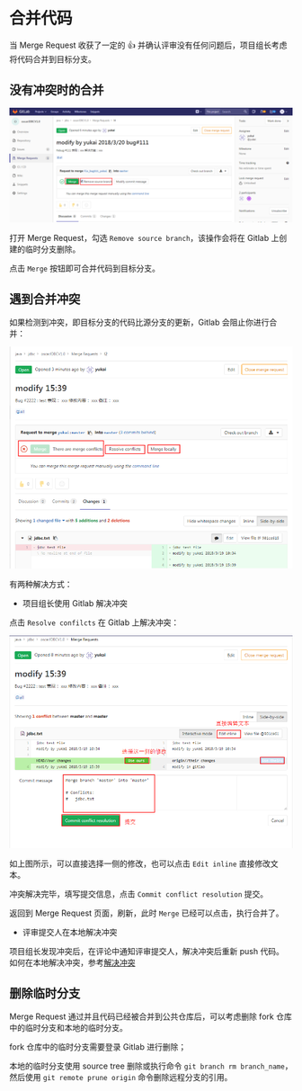 # 合并代码

当 Merge Request 收获了一定的 :+1: 并确认评审没有任何问题后，项目组长考虑将代码合并到目标分支。

## 没有冲突时的合并

![](/assets/gitlab-mr-merge.png)

打开 Merge Request，勾选 `Remove source branch`，该操作会将在 Gitlab 上创建的临时分支删除。

点击 `Merge` 按钮即可合并代码到目标分支。

## 遇到合并冲突

如果检测到冲突，即目标分支的代码比源分支的更新，Gitlab 会阻止你进行合并：

![](/assets/gitlab-mr-conflict.png)

有两种解决方式：

- 项目组长使用 Gitlab 解决冲突

点击 `Resolve confilcts` 在 Gitlab 上解决冲突：

![](/assets/gitlab-mr-conflict-resolve.png)

如上图所示，可以直接选择一侧的修改，也可以点击 `Edit inline` 直接修改文本。

冲突解决完毕，填写提交信息，点击 `Commit conflict resolution` 提交。

返回到 Merge Request 页面，刷新，此时 `Merge` 已经可以点击，执行合并了。

- 评审提交人在本地解决冲突

项目组长发现冲突后，在评论中通知评审提交人，解决冲突后重新 push 代码。
如何在本地解决冲突，参考[解决冲突](/others/merge-conflict.md)

## 删除临时分支

Merge Request 通过并且代码已经被合并到公共仓库后，可以考虑删除 fork 仓库中的临时分支和本地的临时分支。

fork 仓库中的临时分支需要登录 Gitlab 进行删除；

本地的临时分支使用 source tree 删除或执行命令 `git branch rm branch_name`，然后使用 `git remote prune origin` 命令删除远程分支的引用。